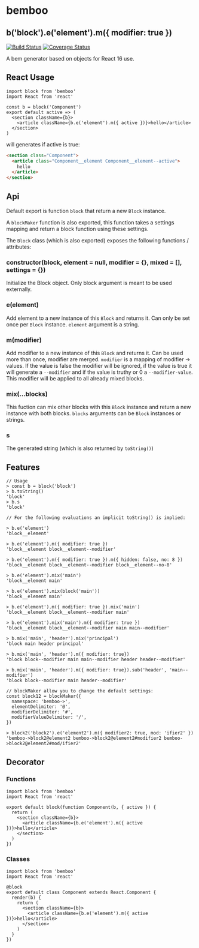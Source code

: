 # bemboo

## b('block').e('element').m({ modifier: true })

[![Build Status](https://travis-ci.org/paradoxxxzero/bemboo.svg?branch=master)](https://travis-ci.org/paradoxxxzero/bemboo)
[![Coverage Status](https://coveralls.io/repos/github/paradoxxxzero/bemboo/badge.svg?branch=master)](https://coveralls.io/github/paradoxxxzero/bemboo?branch=master)

A bem generator based on objects for React 16 use.

## React Usage

```es6
import block from 'bemboo'
import React from 'react'

const b = block('Component')
export default active => (
  <section className={b}>
    <article className={b.e('element').m({ active })}>hello</article>
  </section>
)
```

will generates if active is true:

```html
<section class="Component">
  <article class="Component__element Component__element--active">
    hello
  </article>
</section>
```

## Api

Default export is function `block` that return a new `Block` instance.

A `blockMaker` function is also exported, this function takes a settings mapping and return a block function using these settings.

The `Block` class (which is also exported) exposes the following functions / attributes:

### constructor(block, element = null, modifier = {}, mixed = [], settings = {})

Initialize the Block object. Only block argument is meant to be used externally.

### e(element)

Add element to a new instance of this `Block` and returns it. Can only be set once per `Block` instance.
`element` argument is a string.

### m(modifier)

Add modifier to a new instance of this `Block` and returns it. Can be used more than once, modifier are merged.
`modifier` is a mapping of modifier -> values. If the value is false the modifier will be ignored, if the value is true it will generate a `--modifier` and if the value is truthy or 0 a `--modifier-value`. This modifier will be applied to all already mixed blocks.

### mix(...blocks)

This fuction can mix other blocks with this `Block` instance and return a new instance with both blocks.
`blocks` arguments can be `Block` instances or strings.

### s

The generated string (which is also returned by `toString()`)

## Features

```es6
// Usage
> const b = block('block')
> b.toString()
'block'
> b.s
'block'

// For the following evaluations an implicit toString() is implied:

> b.e('element')
'block__element'

> b.e('element').m({ modifier: true })
'block__element block__element--modifier'

> b.e('element').m({ modifier: true }).m({ hidden: false, no: 8 })
'block__element block__element--modifier block__element--no-8'

> b.e('element').mix('main')
'block__element main'

> b.e('element').mix(block('main'))
'block__element main'

> b.e('element').m({ modifier: true }).mix('main')
'block__element block__element--modifier main'

> b.e('element').mix('main').m({ modifier: true })
'block__element block__element--modifier main main--modifier'

> b.mix('main', 'header').mix('principal')
'block main header principal'

> b.mix('main', 'header').m({ modifier: true})
'block block--modifier main main--modifier header header--modifier'

> b.mix('main', 'header').m({ modifier: true}).sub('header', 'main--modifier')
'block block--modifier main header--modifier'

// blockMaker allow you to change the default settings:
const block12 = blockMaker({
  namespace: 'bemboo->',
  elementDelimiter: '@',
  modifierDelimiter: '#',
  modifierValueDelimiter: '/',
})

> block2('block2').e('element2').m({ modifier2: true, mod: 'ifier2' })
'bemboo->block2@element2 bemboo->block2@element2#modifier2 bemboo->block2@element2#mod/ifier2'
```

## Decorator

### Functions

```es6
import block from 'bemboo'
import React from 'react'

export default block(function Component(b, { active }) {
  return (
    <section className={b}>
      <article className={b.e('element').m({ active })}>hello</article>
    </section>
  )
})
```

### Classes

```es6
import block from 'bemboo'
import React from 'react'

@block
export default class Component extends React.Component {
  render(b) {
    return (
      <section className={b}>
        <article className={b.e('element').m({ active })}>hello</article>
      </section>
    )
  }
})
```
